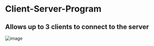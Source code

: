 # Client-Server-Program

## Allows up to 3 clients to connect to the server
![image](https://github.com/user-attachments/assets/d184696a-7970-48cd-9492-ee7ae58f77d8)
